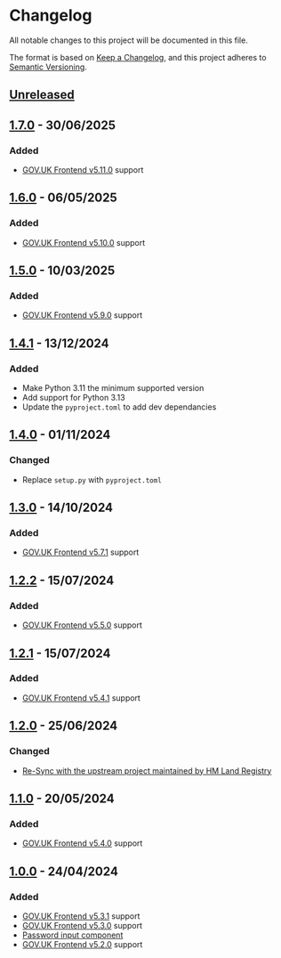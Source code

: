 # Changelog

All notable changes to this project will be documented in this file.

The format is based on [Keep a Changelog](https://keepachangelog.com/en/1.0.0/), and this project adheres to [Semantic Versioning](https://semver.org/spec/v2.0.0.html).

## [Unreleased](https://github.com/Crown-Commercial-Service/ccs-govuk-frontend-jinja/compare/1.5.0...main)

## [1.7.0](https://github.com/Crown-Commercial-Service/ccs-govuk-frontend-jinja/releases/tag/1.7.0) - 30/06/2025

### Added

- [GOV.UK Frontend v5.11.0](https://github.com/alphagov/govuk-frontend/releases/tag/v5.11.0) support

## [1.6.0](https://github.com/Crown-Commercial-Service/ccs-govuk-frontend-jinja/releases/tag/1.6.0) - 06/05/2025

### Added

- [GOV.UK Frontend v5.10.0](https://github.com/alphagov/govuk-frontend/releases/tag/v5.10.0) support

## [1.5.0](https://github.com/Crown-Commercial-Service/ccs-govuk-frontend-jinja/releases/tag/1.5.0) - 10/03/2025

### Added

- [GOV.UK Frontend v5.9.0](https://github.com/alphagov/govuk-frontend/releases/tag/v5.9.0) support

## [1.4.1](https://github.com/Crown-Commercial-Service/ccs-govuk-frontend-jinja/releases/tag/1.4.1) - 13/12/2024

### Added

- Make Python 3.11 the minimum supported version
- Add support for Python 3.13
- Update the `pyproject.toml` to add dev dependancies

## [1.4.0](https://github.com/Crown-Commercial-Service/ccs-govuk-frontend-jinja/releases/tag/1.4.0) - 01/11/2024

### Changed

- Replace `setup.py` with `pyproject.toml`

## [1.3.0](https://github.com/Crown-Commercial-Service/ccs-govuk-frontend-jinja/releases/tag/1.3.0) - 14/10/2024

### Added

- [GOV.UK Frontend v5.7.1](https://github.com/alphagov/govuk-frontend/releases/tag/v5.7.1) support

## [1.2.2](https://github.com/Crown-Commercial-Service/ccs-govuk-frontend-jinja/releases/tag/1.2.2) - 15/07/2024

### Added

- [GOV.UK Frontend v5.5.0](https://github.com/alphagov/govuk-frontend/releases/tag/v5.5.0) support

## [1.2.1](https://github.com/Crown-Commercial-Service/ccs-govuk-frontend-jinja/releases/tag/1.2.1) - 15/07/2024

### Added

- [GOV.UK Frontend v5.4.1](https://github.com/alphagov/govuk-frontend/releases/tag/v5.4.1) support

## [1.2.0](https://github.com/Crown-Commercial-Service/ccs-govuk-frontend-jinja/releases/tag/1.2.0) - 25/06/2024

### Changed

- [Re-Sync with the upstream project maintained by HM Land Registry](https://github.com/Crown-Commercial-Service/ccs-govuk-frontend-jinja/pull/13)

## [1.1.0](https://github.com/Crown-Commercial-Service/ccs-govuk-frontend-jinja/releases/tag/1.1.0) - 20/05/2024

### Added

- [GOV.UK Frontend v5.4.0](https://github.com/alphagov/govuk-frontend/releases/tag/v5.4.0) support

## [1.0.0](https://github.com/Crown-Commercial-Service/ccs-govuk-frontend-jinja/releases/tag/1.0.0) - 24/04/2024

### Added

- [GOV.UK Frontend v5.3.1](https://github.com/alphagov/govuk-frontend/releases/tag/v5.3.1) support
- [GOV.UK Frontend v5.3.0](https://github.com/alphagov/govuk-frontend/releases/tag/v5.3.0) support
- [Password input component](https://design-system.service.gov.uk/components/password-input/)
- [GOV.UK Frontend v5.2.0](https://github.com/alphagov/govuk-frontend/releases/tag/v5.2.0) support
